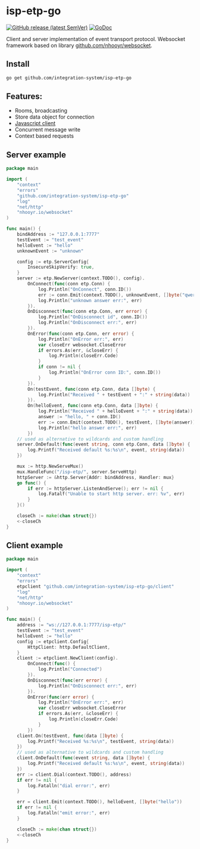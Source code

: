 # isp-etp-go

[![GitHub release (latest SemVer)](https://img.shields.io/github/v/release/integration-system/isp-etp-go?color=6b9ded&sort=semver)](https://github.com/integration-system/isp-etp-go/releases)
[![GoDoc](https://godoc.org/github.com/integration-system/isp-etp-go?status.svg)](https://godoc.org/github.com/integration-system/isp-etp-go)

Client and server implementation of event transport protocol.
Websocket framework based on library [github.com/nhooyr/websocket](https://github.com/nhooyr/websocket).

## Install

```bash
go get github.com/integration-system/isp-etp-go
```

## Features:
- Rooms, broadcasting
- Store data object for connection
- [Javascript client](https://github.com/integration-system/isp-etp-js-client)
- Concurrent message write
- Context based requests

## Server example
```go
package main

import (
	"context"
	"errors"
	"github.com/integration-system/isp-etp-go"
	"log"
	"net/http"
	"nhooyr.io/websocket"
)

func main() {
	bindAddress := "127.0.0.1:7777"
	testEvent := "test_event"
	helloEvent := "hello"
	unknownEvent := "unknown"

	config := etp.ServerConfig{
		InsecureSkipVerify: true,
	}
	server := etp.NewServer(context.TODO(), config).
		OnConnect(func(conn etp.Conn) {
			log.Println("OnConnect", conn.ID())
			err := conn.Emit(context.TODO(), unknownEvent, []byte("qwerty"))
			log.Println("unknown answer err:", err)
		}).
		OnDisconnect(func(conn etp.Conn, err error) {
			log.Println("OnDisconnect id", conn.ID())
			log.Println("OnDisconnect err:", err)
		}).
		OnError(func(conn etp.Conn, err error) {
			log.Println("OnError err:", err)
			var closeErr websocket.CloseError
			if errors.As(err, &closeErr) {
				log.Println(closeErr.Code)
			}
			if conn != nil {
				log.Println("OnError conn ID:", conn.ID())
			}
		}).
		On(testEvent, func(conn etp.Conn, data []byte) {
			log.Println("Received " + testEvent + ":" + string(data))
		}).
		On(helloEvent, func(conn etp.Conn, data []byte) {
			log.Println("Received " + helloEvent + ":" + string(data))
			answer := "hello, " + conn.ID()
			err := conn.Emit(context.TODO(), testEvent, []byte(answer))
			log.Println("hello answer err:", err)
		})
	// used as alternative to wildcards and custom handling
	server.OnDefault(func(event string, conn etp.Conn, data []byte) {
		log.Printf("Received default %s:%s\n", event, string(data))
	})

	mux := http.NewServeMux()
	mux.HandleFunc("/isp-etp/", server.ServeHttp)
	httpServer := &http.Server{Addr: bindAddress, Handler: mux}
	go func() {
		if err := httpServer.ListenAndServe(); err != nil {
			log.Fatalf("Unable to start http server. err: %v", err)
		}
	}()

	closeCh := make(chan struct{})
	<-closeCh
}
```

## Client example
```go
package main

import (
	"context"
	"errors"
	etpclient "github.com/integration-system/isp-etp-go/client"
	"log"
	"net/http"
	"nhooyr.io/websocket"
)

func main() {
	address := "ws://127.0.0.1:7777/isp-etp/"
	testEvent := "test_event"
	helloEvent := "hello"
	config := etpclient.Config{
		HttpClient: http.DefaultClient,
	}
	client := etpclient.NewClient(config).
		OnConnect(func() {
			log.Println("Connected")
		}).
		OnDisconnect(func(err error) {
			log.Println("OnDisconnect err:", err)
		}).
		OnError(func(err error) {
			log.Println("OnError err:", err)
			var closeErr websocket.CloseError
			if errors.As(err, &closeErr) {
				log.Println(closeErr.Code)
			}
		})
	client.On(testEvent, func(data []byte) {
		log.Printf("Received %s:%s\n", testEvent, string(data))
	})
	// used as alternative to wildcards and custom handling
	client.OnDefault(func(event string, data []byte) {
		log.Printf("Received default %s:%s\n", event, string(data))
	})
	err := client.Dial(context.TODO(), address)
	if err != nil {
		log.Fatalln("dial error:", err)
	}

	err = client.Emit(context.TODO(), helloEvent, []byte("hello"))
	if err != nil {
		log.Fatalln("emit error:", err)
	}

	closeCh := make(chan struct{})
	<-closeCh
}

```

